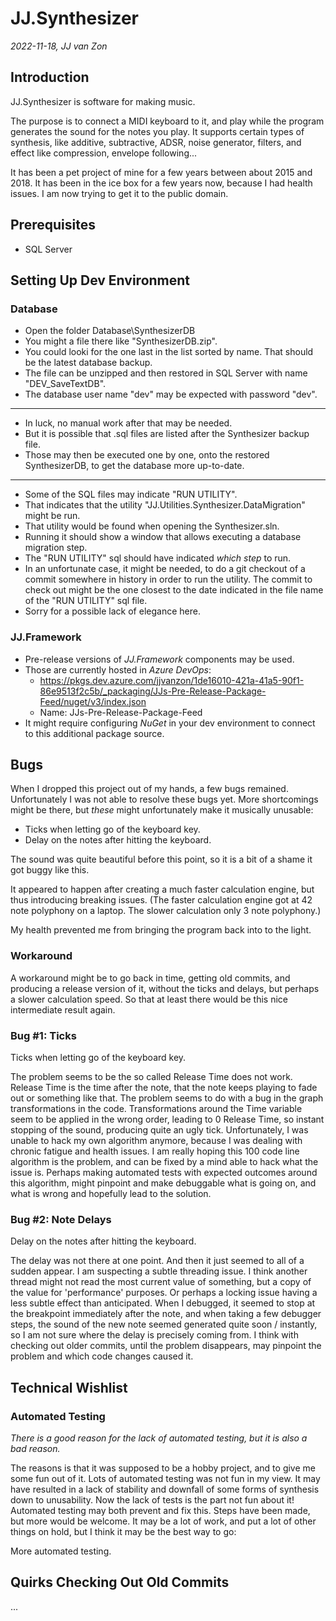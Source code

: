 JJ.Synthesizer
==============

*2022-11-18, JJ van Zon*

Introduction
------------

JJ.Synthesizer is software for making music.

The purpose is to connect a MIDI keyboard to it, and play while the program generates the sound for the notes you play. It supports certain types of synthesis, like additive, subtractive, ADSR, noise generator, filters, and effect like compression, envelope following...

It has been a pet project of mine for a few years between about 2015 and 2018. It has been in the ice box for a few years now, because I had health issues. I am now trying to get it to the public domain.

Prerequisites
-------------

- SQL Server

Setting Up Dev Environment
--------------------------

### Database

- Open the folder Database\SynthesizerDB
- You might a file there like "SynthesizerDB.zip".
- You could looki for the one last in the list sorted by name. That should be the latest database backup.
- The file can be unzipped and then restored in SQL Server with name "DEV_SaveTextDB".
- The database user name "dev" may be expected with password "dev".

-----

- In luck, no manual work after that may be needed.
- But it is possible that .sql files are listed after the Synthesizer backup file.
- Those may then be executed one by one, onto the restored SynthesizerDB, to get the database more up-to-date.

-----

- Some of the SQL files may indicate "RUN UTILITY".
- That indicates that the utility "JJ.Utilities.Synthesizer.DataMigration" might be run.
- That utility would be found when opening the Synthesizer.sln.
- Running it should show a window that allows executing a database migration step.
- The "RUN UTILITY" sql should have indicated *which step* to run.
- In an unfortunate case, it might be needed, to do a git checkout of a commit somewhere in history in order to run the utility. The commit to check out might be the one closest to the date indicated in the file name of the "RUN UTILITY" sql file.
- Sorry for a possible lack of elegance here.

### JJ.Framework

- Pre-release versions of *JJ.Framework* components may be used.
- Those are currently hosted in *Azure DevOps*:
    - https://pkgs.dev.azure.com/jjvanzon/1de16010-421a-41a5-90f1-86e9513f2c5b/_packaging/JJs-Pre-Release-Package-Feed/nuget/v3/index.json
    - Name: JJs-Pre-Release-Package-Feed
- It might require configuring *NuGet* in your dev environment to connect to this additional package source.


Bugs
----

When I dropped this project out of my hands, a few bugs remained. Unfortunately I was not able to resolve these bugs yet. More shortcomings might be there, but *these* might unfortunately make it musically unusable:

- Ticks when letting go of the keyboard key.
- Delay on the notes after hitting the keyboard.

The sound was quite beautiful before this point, so it is a bit of a shame it got buggy like this.

It appeared to happen after creating a much faster calculation engine, but thus introducing breaking issues. (The faster calculation engine got at 42 note polyphony on a laptop. The slower calculation only 3 note polyphony.)

My health prevented me from bringing the program back into to the light.

### Workaround

A workaround might be to go back in time, getting old commits, and producing a release version of it, without the ticks and delays, but perhaps a slower calculation speed. So that at least there would be this nice intermediate result again.

### Bug #1: Ticks

Ticks when letting go of the keyboard key.

The problem seems to be the so called Release Time does not work. Release Time is the time after the note, that the note keeps playing to fade out or something like that. The problem seems to do with a bug in the graph transformations in the code. Transformations around the Time variable seem to be applied in the wrong order, leading to 0 Release Time, so instant stopping of the sound, producing quite an ugly tick. Unfortunately, I was unable to hack my own algorithm anymore, because I was dealing with chronic fatigue and health issues. I am really hoping this 100 code line algorithm is the problem, and can be fixed by a mind able to hack what the issue is. Perhaps making automated tests with expected outcomes around this algorithm, might pinpoint and make debuggable what is going on, and what is wrong and hopefully lead to the solution.

### Bug #2: Note Delays

Delay on the notes after hitting the keyboard.

The delay was not there at one point. And then it just seemed to all of a sudden appear. I am suspecting a subtle threading issue. I think another thread might not read the most current value of something, but a copy of the value for 'performance' purposes. Or perhaps a locking issue having a less subtle effect than anticipated. When I debugged, it seemed to stop at the breakpoint immediately after the note, and when taking a few debugger steps, the sound of the new note seemed generated quite soon / instantly, so I am not sure where the delay is precisely coming from. I think with checking out older commits, until the problem disappears, may pinpoint the problem and which code changes caused it.

Technical Wishlist
------------------

### Automated Testing

*There is a good reason for the lack of automated testing, but it is also a bad reason.*

The reasons is that it was supposed to be a hobby project, and to give me some fun out of it. Lots of automated testing was not fun in my view. It may have resulted in a lack of stability and downfall of some forms of synthesis down to unusability. Now the lack of tests is the part not fun about it! Automated testing may both prevent and fix this. Steps have been made, but more would be welcome. It may be a lot of work, and put a lot of other things on hold, but I think it may be the best way to go:

More automated testing.


Quirks Checking Out Old Commits
-------------------------------

...

